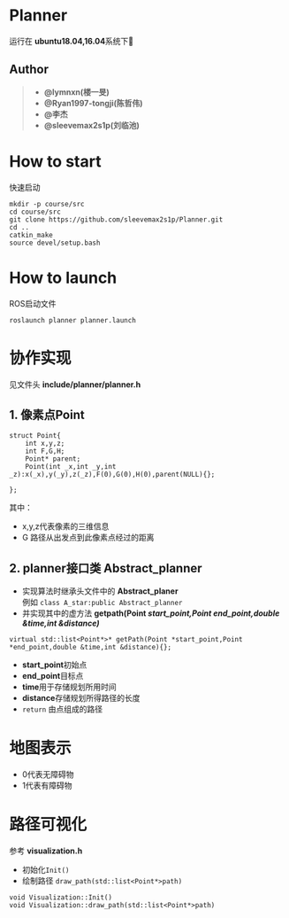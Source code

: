 # Planner
运行在 **ubuntu18.04,16.04**系统下🐶
## Author
> * **@lymnxn(楼一旻)**
> * **@Ryan1997-tongji(陈哲伟)** 
> * **@李杰**
> * **@sleevemax2s1p(刘临池)**   
# How to start
快速启动
```
mkdir -p course/src
cd course/src
git clone https://github.com/sleevemax2s1p/Planner.git
cd ..
catkin_make
source devel/setup.bash
```
# How to launch
ROS启动文件 
```
roslaunch planner planner.launch
``` 
# 协作实现
见文件头 **include/planner/planner.h** 
## 1. 像素点Point
```
struct Point{
    int x,y,z;
    int F,G,H;
    Point* parent;
    Point(int _x,int _y,int _z):x(_x),y(_y),z(_z),F(0),G(0),H(0),parent(NULL){};
    
};
```
其中：  
* x,y,z代表像素的三维信息
* G 路径从出发点到此像素点经过的距离
## 2. planner接口类 Abstract_planner
* 实现算法时继承头文件中的  **Abstract_planer**  
例如  `class A_star:public Abstract_planner`
* 并实现其中的虚方法 **getpath(Point *start_point,Point *end_point,double &time,int &distance)****
```
virtual std::list<Point*>* getPath(Point *start_point,Point *end_point,double &time,int &distance){};
``` 
* **start_point**初始点
* **end_point**目标点
* **time**用于存储规划所用时间  
* **distance**存储规划所得路径的长度
* `return` 由点组成的路径
# 地图表示
* 0代表无障碍物
* 1代表有障碍物
# 路径可视化
参考 **visualization.h**  
* 初始化`Init()`
* 绘制路径 `draw_path(std::list<Point*>path)`
```
void Visualization::Init()
void Visualization::draw_path(std::list<Point*>path)
``` 